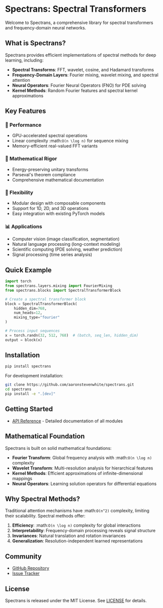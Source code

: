 # Spectrans: Spectral Transformers

Welcome to Spectrans, a comprehensive library for spectral transformers and frequency-domain neural networks.

## What is Spectrans?

Spectrans provides efficient implementations of spectral methods for deep learning, including:

- **Spectral Transforms**: FFT, wavelet, cosine, and Hadamard transforms
- **Frequency-Domain Layers**: Fourier mixing, wavelet mixing, and spectral attention
- **Neural Operators**: Fourier Neural Operators (FNO) for PDE solving
- **Kernel Methods**: Random Fourier features and spectral kernel approximations

## Key Features

### 🚀 Performance
- GPU-accelerated spectral operations
- Linear complexity :math:`O(n \log n)` for sequence mixing
- Memory-efficient real-valued FFT variants

### 🧮 Mathematical Rigor
- Energy-preserving unitary transforms
- Parseval's theorem compliance
- Comprehensive mathematical documentation

### 🔧 Flexibility
- Modular design with composable components
- Support for 1D, 2D, and 3D operations
- Easy integration with existing PyTorch models

### 📊 Applications
- Computer vision (image classification, segmentation)
- Natural language processing (long-context modeling)
- Scientific computing (PDE solving, weather prediction)
- Signal processing (time series analysis)

## Quick Example

```python
import torch
from spectrans.layers.mixing import FourierMixing
from spectrans.blocks import SpectralTransformerBlock

# Create a spectral transformer block
block = SpectralTransformerBlock(
    hidden_dim=768,
    num_heads=12,
    mixing_type="fourier"
)

# Process input sequences
x = torch.randn(32, 512, 768)  # (batch, seq_len, hidden_dim)
output = block(x)
```

## Installation

```bash
pip install spectrans
```

For development installation:
```bash
git clone https://github.com/aaronstevenwhite/spectrans.git
cd spectrans
pip install -e ".[dev]"
```

## Getting Started

- [API Reference](api/index.md) - Detailed documentation of all modules

## Mathematical Foundation

Spectrans is built on solid mathematical foundations:

- **Fourier Transform**: Global frequency analysis with :math:`O(n \log n)` complexity
- **Wavelet Transform**: Multi-resolution analysis for hierarchical features
- **Kernel Methods**: Efficient approximations of infinite-dimensional mappings
- **Neural Operators**: Learning solution operators for differential equations

## Why Spectral Methods?

Traditional attention mechanisms have :math:`O(n^2)` complexity, limiting their scalability. Spectral methods offer:

1. **Efficiency**: :math:`O(n \log n)` complexity for global interactions
2. **Interpretability**: Frequency-domain processing reveals signal structure
3. **Invariances**: Natural translation and rotation invariances
4. **Generalization**: Resolution-independent learned representations

## Community

- [GitHub Repository](https://github.com/aaronstevenwhite/spectrans)
- [Issue Tracker](https://github.com/aaronstevenwhite/spectrans/issues)

## License

Spectrans is released under the MIT License. See [LICENSE](https://github.com/aaronstevenwhite/spectrans/blob/main/LICENSE) for details.